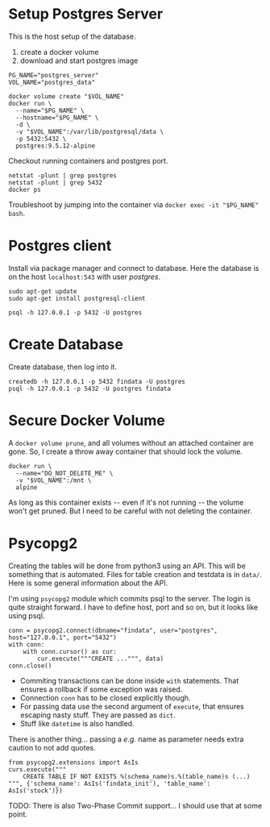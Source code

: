 # Setup Postgres Server

This is the host setup of the database.
1. create a docker volume
2. download and start postgres image

```
PG_NAME="postgres_server"
VOL_NAME="postgres_data"

docker volume create "$VOL_NAME"
docker run \
  --name="$PG_NAME" \
  --hostname="$PG_NAME" \
  -d \
  -v "$VOL_NAME":/var/lib/postgresql/data \
  -p 5432:5432 \
  postgres:9.5.12-alpine
```

Checkout running containers and postgres port.

```
netstat -plunt | grep postgres
netstat -plunt | grep 5432
docker ps
```

Troubleshoot by jumping into the container via `docker exec -it "$PG_NAME" bash`.


# Postgres client

Install via package manager and connect to database.
Here the database is on the host `localhost:543` with user _postgres_.

```
sudo apt-get update
sudo apt-get install postgresql-client

psql -h 127.0.0.1 -p 5432 -U postgres
```


# Create Database

Create database, then log into it.

```
createdb -h 127.0.0.1 -p 5432 findata -U postgres
psql -h 127.0.0.1 -p 5432 -U postgres findata
```

# Secure Docker Volume

A `docker volume prune`, and all volumes without an attached container are gone.
So, I create a throw away container that should lock the volume.

```
docker run \
  --name="DO_NOT_DELETE_ME" \
  -v "$VOL_NAME":/mnt \
  alpine
```

As long as this container exists -- even if it's not running -- the volume
won't get pruned.
But I need to be careful with not deleting the container.



# Psycopg2

Creating the tables will be done from python3 using an API.
This will be something that is automated.
Files for table creation and testdata is in `data/`.
Here is some general information about the API.

I'm using `psycopg2` module which commits psql to the server.
The login is quite straight forward.
I have to define host, port and so on, but it looks like using psql.

```
conn = psycopg2.connect(dbname="findata", user="postgres", host="127.0.0.1", port="5432")
with conn:
    with conn.cursor() as cur:
        cur.execute("""CREATE ...""", data)
conn.close()
```
- Commiting transactions can be done inside `with` statements.
That ensures a rollback if some exception was raised.
- Connection `conn` has to be closed explicitly though.
- For passing data use the second argument of `execute`, that ensures escaping nasty stuff.
They are passed as `dict`.
- Stuff like `datetime` is also handled.

There is another thing... passing a _e.g._ name as parameter needs extra caution
to not add quotes.

```
from psycopg2.extensions import AsIs
curs.execute("""
    CREATE TABLE IF NOT EXISTS %(schema_name)s.%(table_name)s (...)
""", {'schema_name': AsIs('findata_init'), 'table_name': AsIs('stock')})
```

TODO: There is also Two-Phase Commit support... I should use that at some point.
